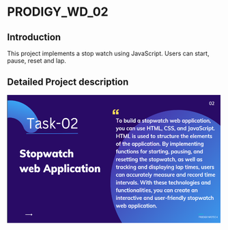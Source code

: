 ﻿# PRODIGY_WD_02

## Introduction

This project implements a stop watch using JavaScript. Users can start, pause, reset and lap.

## Detailed Project description
<img src="images/img.png" alt="Description" width="500" height="300"/>


